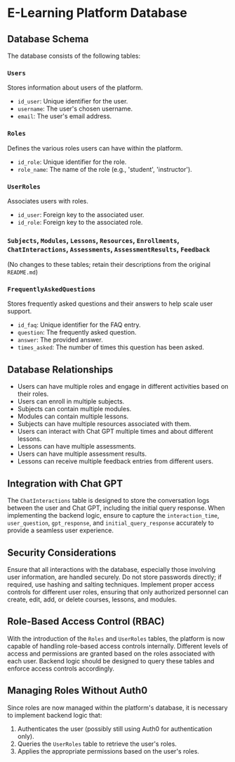 # E-Learning Platform Database

## Database Schema

The database consists of the following tables:

### `Users`

Stores information about users of the platform.

- `id_user`: Unique identifier for the user.
- `username`: The user's chosen username.
- `email`: The user's email address.

### `Roles`

Defines the various roles users can have within the platform.

- `id_role`: Unique identifier for the role.
- `role_name`: The name of the role (e.g., 'student', 'instructor').

### `UserRoles`

Associates users with roles.

- `id_user`: Foreign key to the associated user.
- `id_role`: Foreign key to the associated role.

### `Subjects`, `Modules`, `Lessons`, `Resources`, `Enrollments`, `ChatInteractions`, `Assessments`, `AssessmentResults`, `Feedback`

(No changes to these tables; retain their descriptions from the original `README.md`)

### `FrequentlyAskedQuestions`

Stores frequently asked questions and their answers to help scale user support.

- `id_faq`: Unique identifier for the FAQ entry.
- `question`: The frequently asked question.
- `answer`: The provided answer.
- `times_asked`: The number of times this question has been asked.

## Database Relationships

- Users can have multiple roles and engage in different activities based on their roles.
- Users can enroll in multiple subjects.
- Subjects can contain multiple modules.
- Modules can contain multiple lessons.
- Subjects can have multiple resources associated with them.
- Users can interact with Chat GPT multiple times and about different lessons.
- Lessons can have multiple assessments.
- Users can have multiple assessment results.
- Lessons can receive multiple feedback entries from different users.

## Integration with Chat GPT

The `ChatInteractions` table is designed to store the conversation logs between the user and Chat GPT, including the initial query response. When implementing the backend logic, ensure to capture the `interaction_time`, `user_question`, `gpt_response`, and `initial_query_response` accurately to provide a seamless user experience.

## Security Considerations

Ensure that all interactions with the database, especially those involving user information, are handled securely. Do not store passwords directly; if required, use hashing and salting techniques. Implement proper access controls for different user roles, ensuring that only authorized personnel can create, edit, add, or delete courses, lessons, and modules.

## Role-Based Access Control (RBAC)

With the introduction of the `Roles` and `UserRoles` tables, the platform is now capable of handling role-based access controls internally. Different levels of access and permissions are granted based on the roles associated with each user. Backend logic should be designed to query these tables and enforce access controls accordingly.

## Managing Roles Without Auth0

Since roles are now managed within the platform's database, it is necessary to implement backend logic that:

1. Authenticates the user (possibly still using Auth0 for authentication only).
2. Queries the `UserRoles` table to retrieve the user's roles.
3. Applies the appropriate permissions based on the user's roles.
